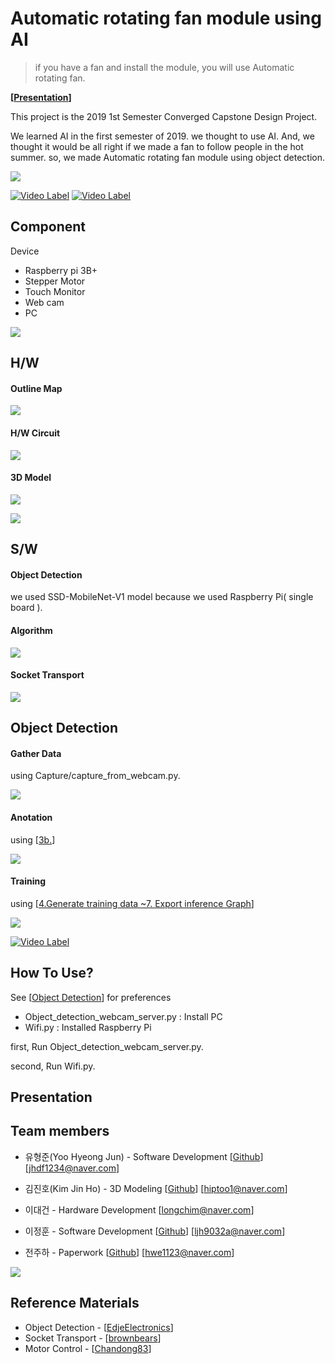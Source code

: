 #  Automatic rotating fan module using AI
> if you have a fan and install the module, you will use Automatic rotating fan.

**[[Presentation](Presentation)]**

 This project is the 2019 1st Semester Converged Capstone Design Project. 

 We learned AI in the first semester of 2019. we thought to use AI. And, we thought it would be all right if we made a fan to follow people in the hot summer. so, we made Automatic rotating fan module using object detection.

![](Image/device.png)



[![Video Label](https://img.youtube.com/vi/eMBiMkDRgPI/0.jpg)](https://youtu.be/eMBiMkDRgPI?t=0s) 
[![Video Label](https://img.youtube.com/vi/c7UqDB0MPdQ/0.jpg)](https://youtu.be/c7UqDB0MPdQ?t=0s) 


## Component

Device

- Raspberry pi 3B+
- Stepper Motor
- Touch Monitor
- Web cam
- PC

![](Image/Component.png)


## H/W

#### Outline Map
![](Image/Outline_map.jpg)

#### H/W Circuit

![](Image/H-W_circuit.png) 

#### 3D Model
![](Image/model.png)

![](Image/model2.png)




## S/W

#### Object Detection

we used SSD-MobileNet-V1 model because we used Raspberry Pi( single board ). 

#### Algorithm

![](Image/Algorithm.jpg)

#### Socket Transport

![](Image/Socket.jpg)




## Object Detection

#### Gather Data

using Capture/capture_from_webcam.py.

![](Image/Data.jpg)

#### Anotation

using [[3b.](https://github.com/EdjeElectronics/TensorFlow-Object-Detection-API-Tutorial-Train-Multiple-Objects-Windows-10#3b-label-pictures)]

![](Image/Anotation.png)



#### Training

using [[4.Generate training data ~7. Export inference Graph](https://github.com/EdjeElectronics/TensorFlow-Object-Detection-API-Tutorial-Train-Multiple-Objects-Windows-10#4-generate-training-data)]

![](Image/Training.png)


[![Video Label](https://img.youtube.com/vi/8JF9aYRYzJ4/0.jpg)](https://youtu.be/8JF9aYRYzJ4?t=0s) 


## How To Use?

See [[Object Detection](https://github.com/EdjeElectronics/TensorFlow-Object-Detection-API-Tutorial-Train-Multiple-Objects-Windows-10)] for preferences 

- Object_detection_webcam_server.py : Install PC
- Wifi.py : Installed Raspberry Pi



first, Run Object_detection_webcam_server.py.

second, Run Wifi.py.

## Presentation

### 

## Team members

- 유형준(Yoo Hyeong Jun) - Software Development [[Github](https://github.com/cocopambag)] [jhdf1234@naver.com]

- 김진호(Kim Jin Ho) - 3D Modeling [[Github](https://github.com/hiptoo1)] [hiptoo1@naver.com]

- 이대건  - Hardware Development [longchim@naver.com]

- 이정훈 - Software Development [[Github](https://github.com/foonia)] [ljh9032a@naver.com]

- 전주하 - Paperwork [[Github](https://github.com/LetsBee)] [hwe1123@naver.com]

![](Image/Team.jpg)

## Reference Materials

- Object Detection - [[EdjeElectronics](https://github.com/EdjeElectronics/TensorFlow-Object-Detection-API-Tutorial-Train-Multiple-Objects-Windows-10)]
- Socket Transport - [[brownbears](https://brownbears.tistory.com/207)]
- Motor Control - [[Chandong83](https://m.blog.naver.com/chandong83/221156273595)]
